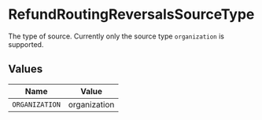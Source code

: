 # RefundRoutingReversalsSourceType

The type of source. Currently only the source type `organization` is supported.


## Values

| Name           | Value          |
| -------------- | -------------- |
| `ORGANIZATION` | organization   |